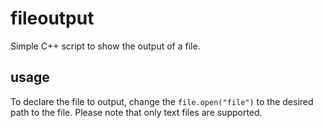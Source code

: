 # fileoutput
Simple C++ script to show the output of a file.

## usage
To declare the file to output, change the ```file.open("file")``` to the desired path to the file.
Please note that only text files are supported.
